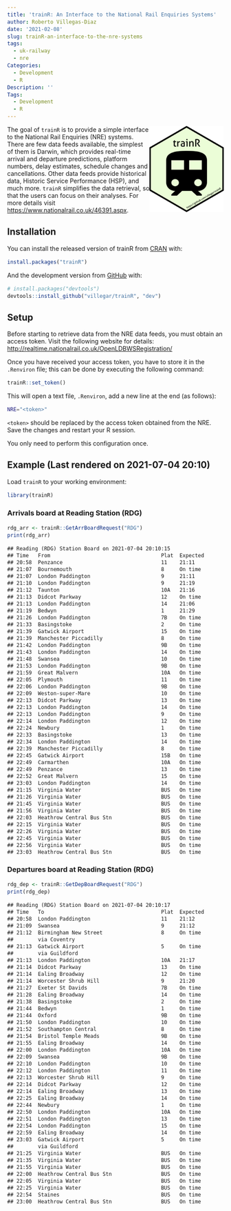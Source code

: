 ```yaml
---
title: 'trainR: An Interface to the National Rail Enquiries Systems'
author: Roberto Villegas-Diaz
date: '2021-02-08'
slug: trainR-an-interface-to-the-nre-systems
tags:
  - uk-railway
  - nre
Categories:
  - Development
  - R
Description: ''
Tags:
  - Development
  - R
---
```


<img src="https://raw.githubusercontent.com/villegar/trainR/main/inst/images/logo.png" alt="logo" align="right" height=200px/>

The goal of `trainR` is to provide a simple interface to the 
National Rail Enquiries (NRE) systems. There are few data feeds 
available, the simplest of them is Darwin, which provides real-time 
arrival and departure predictions, platform numbers, delay estimates, 
schedule changes and cancellations. Other data feeds provide historical 
data, Historic Service Performance (HSP), and much more. `trainR` 
simplifies the data retrieval, so that the users can focus on their 
analyses. For more details visit 
https://www.nationalrail.co.uk/46391.aspx.

## Installation

You can install the released version of trainR from [CRAN](https://CRAN.R-project.org) with:

``` r
install.packages("trainR")
```

And the development version from [GitHub](https://github.com/) with:

``` r
# install.packages("devtools")
devtools::install_github("villegar/trainR", "dev")
```

## Setup
Before starting to retrieve data from the NRE data feeds, you must obtain an access token. 
Visit the following website for details: http://realtime.nationalrail.co.uk/OpenLDBWSRegistration/

Once you have received your access token, you have to store it in the `.Renviron` file; this can be 
done by executing the following command:


```r
trainR::set_token()
```

This will open a text file, `.Renviron`, add a new line at the end (as follows):

```bash
NRE="<token>"
```

`<token>` should be replaced by the access token obtained from the NRE. Save the changes and restart 
your R session.

You only need to perform this configuration once.

## Example (Last rendered on 2021-07-04 20:10)

Load `trainR` to your working environment:

```r
library(trainR)
```

### Arrivals board at Reading Station (RDG)


```r
rdg_arr <- trainR::GetArrBoardRequest("RDG")
print(rdg_arr)
```

```
## Reading (RDG) Station Board on 2021-07-04 20:10:15
## Time   From                                    Plat  Expected
## 20:58  Penzance                                11    21:11
## 21:07  Bournemouth                             8     On time
## 21:07  London Paddington                       9     21:11
## 21:10  London Paddington                       9     21:19
## 21:12  Taunton                                 10A   21:16
## 21:13  Didcot Parkway                          12    On time
## 21:13  London Paddington                       14    21:06
## 21:19  Bedwyn                                  1     21:29
## 21:26  London Paddington                       7B    On time
## 21:33  Basingstoke                             2     On time
## 21:39  Gatwick Airport                         15    On time
## 21:39  Manchester Piccadilly                   8     On time
## 21:42  London Paddington                       9B    On time
## 21:43  London Paddington                       14    On time
## 21:48  Swansea                                 10    On time
## 21:53  London Paddington                       9B    On time
## 21:59  Great Malvern                           10A   On time
## 22:05  Plymouth                                11    On time
## 22:06  London Paddington                       9B    On time
## 22:09  Weston-super-Mare                       10    On time
## 22:13  Didcot Parkway                          13    On time
## 22:13  London Paddington                       14    On time
## 22:13  London Paddington                       9     On time
## 22:14  London Paddington                       12    On time
## 22:24  Newbury                                 1     On time
## 22:33  Basingstoke                             13    On time
## 22:34  London Paddington                       14    On time
## 22:39  Manchester Piccadilly                   8     On time
## 22:45  Gatwick Airport                         15B   On time
## 22:49  Carmarthen                              10A   On time
## 22:49  Penzance                                13    On time
## 22:52  Great Malvern                           15    On time
## 23:03  London Paddington                       14    On time
## 21:15  Virginia Water                          BUS   On time
## 21:26  Virginia Water                          BUS   On time
## 21:45  Virginia Water                          BUS   On time
## 21:56  Virginia Water                          BUS   On time
## 22:03  Heathrow Central Bus Stn                BUS   On time
## 22:15  Virginia Water                          BUS   On time
## 22:26  Virginia Water                          BUS   On time
## 22:45  Virginia Water                          BUS   On time
## 22:56  Virginia Water                          BUS   On time
## 23:03  Heathrow Central Bus Stn                BUS   On time
```

### Departures board at Reading Station (RDG)


```r
rdg_dep <- trainR::GetDepBoardRequest("RDG")
print(rdg_dep)
```

```
## Reading (RDG) Station Board on 2021-07-04 20:10:17
## Time   To                                      Plat  Expected
## 20:58  London Paddington                       11    21:12
## 21:09  Swansea                                 9     21:12
## 21:12  Birmingham New Street                   8     On time
##        via Coventry                            
## 21:13  Gatwick Airport                         5     On time
##        via Guildford                           
## 21:13  London Paddington                       10A   21:17
## 21:14  Didcot Parkway                          13    On time
## 21:14  Ealing Broadway                         12    On time
## 21:14  Worcester Shrub Hill                    9     21:20
## 21:27  Exeter St Davids                        7B    On time
## 21:28  Ealing Broadway                         14    On time
## 21:38  Basingstoke                             2     On time
## 21:44  Bedwyn                                  1     On time
## 21:44  Oxford                                  9B    On time
## 21:50  London Paddington                       10    On time
## 21:52  Southampton Central                     8     On time
## 21:54  Bristol Temple Meads                    9B    On time
## 21:55  Ealing Broadway                         14    On time
## 22:00  London Paddington                       10A   On time
## 22:09  Swansea                                 9B    On time
## 22:10  London Paddington                       10    On time
## 22:12  London Paddington                       11    On time
## 22:13  Worcester Shrub Hill                    9     On time
## 22:14  Didcot Parkway                          12    On time
## 22:14  Ealing Broadway                         13    On time
## 22:25  Ealing Broadway                         14    On time
## 22:44  Newbury                                 1     On time
## 22:50  London Paddington                       10A   On time
## 22:51  London Paddington                       13    On time
## 22:54  London Paddington                       15    On time
## 22:59  Ealing Broadway                         14    On time
## 23:03  Gatwick Airport                         5     On time
##        via Guildford                           
## 21:25  Virginia Water                          BUS   On time
## 21:35  Virginia Water                          BUS   On time
## 21:55  Virginia Water                          BUS   On time
## 22:00  Heathrow Central Bus Stn                BUS   On time
## 22:05  Virginia Water                          BUS   On time
## 22:25  Virginia Water                          BUS   On time
## 22:54  Staines                                 BUS   On time
## 23:00  Heathrow Central Bus Stn                BUS   On time
```
